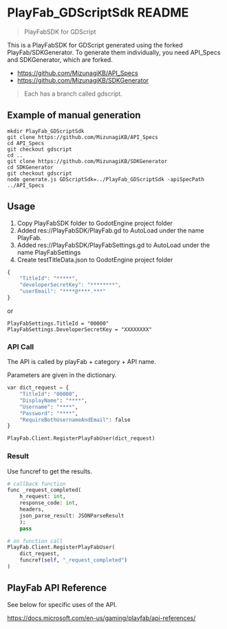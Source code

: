 # PlayFab_GDScriptSdk README
> PlayFabSDK for GDScript

This is a PlayFabSDK for GDScript generated using the forked PlayFab/SDKGenerator.
To generate them individually, you need API_Specs and SDKGenerator, which are forked.

- https://github.com/MizunagiKB/API_Specs
- https://github.com/MizunagiKB/SDKGenerator

> Each has a branch called gdscript.

## Example of manual generation
```
mkdir PlayFab_GDScriptSdk
git clone https://github.com/MizunagiKB/API_Specs
cd API_Specs
git checkout gdscript
cd ..
git clone https://github.com/MizunagiKB/SDKGenerator
cd SDKGenerator
git checkout gdscript
node generate.js GDScriptSdk=../PlayFab_GDScriptSdk -apiSpecPath ../API_Specs
```

## Usage

1. Copy PlayFabSDK folder to GodotEngine project folder
2. Added res://PlayFabSDK/PlayFab.gd to AutoLoad under the name PlayFab.
3. Added res://PlayFabSDK/PlayFabSettings.gd to AutoLoad under the name PlayFabSettings
4. Create testTitleData.json to GodotEngine project folder

```javascript
{
    "TitleId": "*****",
    "developerSecretKey": "********",
    "userEmail": "****@****.***"
}
```

or

```
PlayFabSettings.TitleId = "00000"
PlayFabSettings.DeveloperSecretKey = "XXXXXXXX"
```

### API Call

The API is called by playFab + category + API name.

Parameters are given in the dictionary.

```python
var dict_request = {
    "TitleId": "00000",
    "DisplayName": "****",
    "Username": "****",
    "Password": "****",
    "RequireBothUsernameAndEmail": false
}

PlayFab.Client.RegisterPlayFabUser(dict_request)
```

### Result

Use funcref to get the results.

```python
# callback function
func _request_completed(
    h_request: int,
    response_code: int,
    headers,
    json_parse_result: JSONParseResult
    ):
    pass

# on function call
PlayFab.Client.RegisterPlayFabUser(
    dict_request,
    funcref(self, "_request_completed")
)
```

## PlayFab API Reference

See below for specific uses of the API.

https://docs.microsoft.com/en-us/gaming/playfab/api-references/
